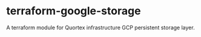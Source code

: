 # terraform-google-storage
A terraform module for Quortex infrastructure GCP persistent storage layer.
